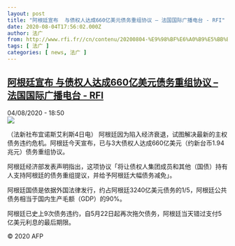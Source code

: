 ```yaml
---
layout: post
title: "阿根廷宣布  与债权人达成660亿美元债务重组协议 – 法国国际广播电台 - RFI"
date: 2020-08-04T17:56:02.000Z
author: 法广
from: http://www.rfi.fr//cn/contenu/20200804-%E9%98%BF%E6%A0%B9%E5%BB%B7%E5%AE%A3%E5%B8%83-%E4%B8%8E%E5%80%BA%E6%9D%83%E4%BA%BA%E8%BE%BE%E6%88%90660%E4%BA%BF%E7%BE%8E%E5%85%83%E5%80%BA%E5%8A%A1%E9%87%8D%E7%BB%84%E5%8D%8F%E8%AE%AE
tags: [ 法广 ]
categories: [ news, 法广 ]
---
```

<!--1596563762000-->
[阿根廷宣布  与债权人达成660亿美元债务重组协议 – 法国国际广播电台 - RFI](http://www.rfi.fr//cn/contenu/20200804-%E9%98%BF%E6%A0%B9%E5%BB%B7%E5%AE%A3%E5%B8%83-%E4%B8%8E%E5%80%BA%E6%9D%83%E4%BA%BA%E8%BE%BE%E6%88%90660%E4%BA%BF%E7%BE%8E%E5%85%83%E5%80%BA%E5%8A%A1%E9%87%8D%E7%BB%84%E5%8D%8F%E8%AE%AE)
------

<div>
<div>04/08/2020 - 18:50</div><img src="https://s.rfi.fr/media/display/2cc0cf5c-d674-11ea-801f-005056a964fe/w:310/p:16x9/int0002b.200805005003.jpg"><div class="t-content__body u-clearfix"><div class="m-interstitial"></div><p>（法新社布宜诺斯艾利斯4日电）    阿根廷因为陷入经济衰退，试图解决最新的主权债务违约危机。阿根廷今天宣布，已与3大债权人达成660亿美元（约新台币1.94兆元）债务重组协议。</p><p>    阿根廷经济部发表声明指出，这项协议「将让债权人集团成员和其他（国债）持有人支持阿根廷的债务重组提议，并给予阿根廷大幅债务减免」。</p><p>    阿根廷国债是依据外国法律发行，约占阿根廷3240亿美元债务的1/5，阿根廷公共债务相当于国内生产毛额（GDP）的90%。</p><p>    阿根廷已史上9次债务违约，自5月22日起再次拖欠债务，阿根廷当天错过支付5亿美元利息的最后期限。</p><p class="t-copyright">© 2020 AFP</p>        </div>
</div>
